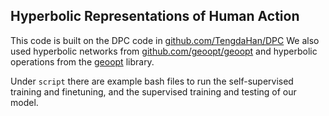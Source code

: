 ## Hyperbolic Representations of Human Action

This code is built on the DPC code in [github.com/TengdaHan/DPC](https://github.com/geoopt/geoopt)
We also used hyperbolic networks from [github.com/geoopt/geoopt](https://github.com/geoopt/geoopt) and hyperbolic
operations from the
[geoopt](https://github.com/geoopt/geoopt) library.

Under `script` there are example bash files to run the self-supervised training and finetuning, and the 
supervised training and testing of our model.